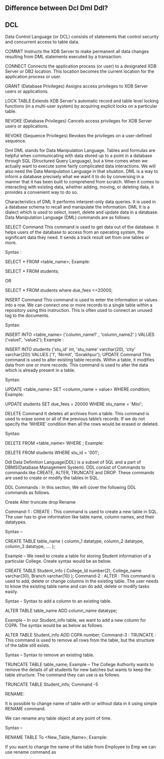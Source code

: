 ## Difference between Dcl Dml Ddl? 

## DCL
Data Control Language (or DCL) consists of statements that control security and concurrent access to table data.

COMMIT
Instructs the XDB Server to make permanent all data changes resulting from DML statements executed by a transaction.

CONNECT
Connects the application process (or user) to a designated XDB Server or DB2 location. This location becomes the current location for the application process or user.

GRANT (Database Privileges)
Assigns access privileges to XDB Server users or applications.

LOCK TABLE
Extends XDB Server's automatic record and table level locking functions (in a multi-user system) by acquiring explicit locks on a particular table.

REVOKE (Database Privileges)
Cancels access privileges for XDB Server users or applications.

REVOKE (Sequence Privileges)
Revokes the privileges on a user-defined sequence.

Dml
DML stands for Data Manipulation Language. Tables and formulas are helpful when communicating with data stored up to a point in a database through SQL (Structured Query Language), but a time comes when we actually want to execute some fairly complicated data interactions. We will also need the Data Manipulation Language in that situation. DML is a way to inform a database precisely what we want it to do by conversing in a manner that it has been built to comprehend from scratch. When it comes to interacting with existing data, whether adding, moving, or deleting data, it provides a convenient way to do so.

Characteristics of DML
It performs interpret-only data queries. It is used in a database schema to recall and manipulate the information. DML It is a dialect which is used to select, insert, delete and update data in a database. Data Manipulation Language (DML) commands are as follows:

SELECT Command
This command is used to get data out of the database. It helps users of the database to access from an operating system, the significant data they need. It sends a track result set from one tables or more.

Syntax :

SELECT * 
FROM <table_name>; 
Example:

SELECT * 
FROM students;

OR

SELECT * 
FROM students
where due_fees <=20000;

INSERT Command
This command is used to enter the information or values into a row. We can connect one or more records to a single table within a repository using this instruction. This is often used to connect an unused tag to the documents.

Syntax:

INSERT INTO <table_name> ('column_name1' <datatype>, 'column_name2' <datatype>)
VALUES ('value1', 'value2'); 
Example :

INSERT INTO students ('stu_id' int, 'stu_name' varchar(20), 'city' varchar(20))
VALUES ('1', 'Nirmit', 'Gorakhpur'); 
UPDATE Command
This command is used to alter existing table records. Within a table, it modifies data from one or more records. This command is used to alter the data which is already present in a table.

Syntax:

UPDATE <table_name>
SET <column_name = value>
WHERE condition; 
Example:

UPDATE students
SET due_fees = 20000
WHERE stu_name = 'Mini'; 

DELETE Command
It deletes all archives from a table. This command is used to erase some or all of the previous table’s records. If we do not specify the ‘WHERE’ condition then all the rows would be erased or deleted.

Syntax:

DELETE FROM <table_name>
WHERE <condition>; 
Example:

DELETE FROM students
WHERE stu_id = '001'; 

Ddl
Data Definition Language(DDL) is a subset of SQL and a part of DBMS(Database Management System). DDL consist of Commands to commands like CREATE, ALTER, TRUNCATE and DROP. These commands are used to create or modify the tables in SQL.

DDL Commands :
In this section, We will cover the following DDL commands as follows.

Create
Alter 
truncate
drop
Rename 

Command-1 :
CREATE :
This command is used to create a new table in SQL. The user has to give information like table name, column names, and their datatypes.

Syntax –

CREATE TABLE table_name
(
column_1 datatype,
column_2 datatype,
column_3 datatype,
....
);

Example –
We need to create a table for storing Student information of a particular College. Create syntax would be as below.

CREATE TABLE Student_info
(
College_Id number(2),
College_name varchar(30),
Branch varchar(10)
);
Command-2 :
ALTER :
This command is used to add, delete or change columns in the existing table. The user needs to know the existing table name and can do add, delete or modify tasks easily.

Syntax –
Syntax to add a column to an existing table.

ALTER TABLE table_name
ADD column_name datatype;

Example –
In our Student_info table, we want to add a new column for CGPA. The syntax would be as below as follows.

ALTER TABLE Student_info
ADD CGPA number;
Command-3 :
TRUNCATE :
This command is used to remove all rows from the table, but the structure of the table still exists.

Syntax –
Syntax to remove an existing table.

TRUNCATE TABLE table_name;
Example –
The College Authority wants to remove the details of all students for new batches but wants to keep the table structure. The command they can use is as follows.

TRUNCATE TABLE Student_info;
Command -5

RENAME:

It is possible to change name of table with or without data in it using simple RENAME command.

We can rename any table object at any point of time.

Syntax –

RENAME TABLE <Table Name> To <New_Table_Name>;
Example:

If you want to change the name of the table from Employee to Emp we can use rename command as 


